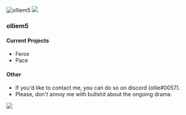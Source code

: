 <h align = "left"> <img src = "https://komarev.com/ghpvc/?username=olliem5" alt = "olliem5" /> </h>
![](https://hit.yhype.me/github/profile?user_id=64110522)

### olliem5
 #### Current Projects
  - Ferox
  - Pace
 
 #### Other
- If you'd like to contact me, you can do so on discord (ollie#0057).
- Please, don't annoy me with bullshit about the ongoing drama.
 
<img align = "center" src = "https://github-readme-stats.vercel.app/api/?username=olliem5&theme=cobalt&count_private=true"/>
